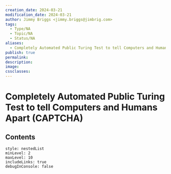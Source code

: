 ```yaml
---
creation_date: 2024-03-21
modification_date: 2024-03-21
author: Jimmy Briggs <jimmy.briggs@jimbrig.com>
tags:
  - Type/NA
  - Topic/NA
  - Status/NA
aliases:
  - Completely Automated Public Turing Test to tell Computers and Humans Apart (CAPTCHA)
publish: true
permalink:
description:
image:
cssclasses:
---
```



# Completely Automated Public Turing Test to tell Computers and Humans Apart (CAPTCHA)

## Contents

```table-of-contents
style: nestedList
minLevel: 2
maxLevel: 10
includeLinks: true
debugInConsole: false
```

